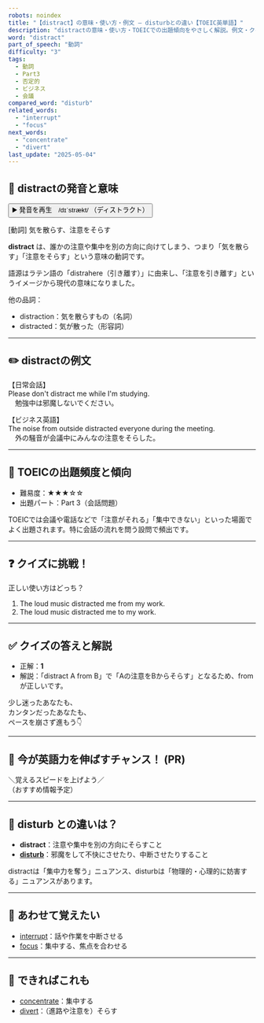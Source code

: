 ```yaml
---
robots: noindex
title: "【distract】の意味・使い方・例文 ― disturbとの違い【TOEIC英単語】"
description: "distractの意味・使い方・TOEICでの出題傾向をやさしく解説。例文・クイズ付きでdisturbとの違いもわかりやすく学べます。"
word: "distract"
part_of_speech: "動詞"
difficulty: "3"
tags:
  - 動詞
  - Part3
  - 否定的
  - ビジネス
  - 会議
compared_word: "disturb"
related_words:
  - "interrupt"
  - "focus"
next_words:
  - "concentrate"
  - "divert"
last_update: "2025-05-04"
---
```


## 🔰 distractの発音と意味

<button class="play-audio" onclick="playTTS('distract')">
  <span class="play-audio-main">
    ▶️ 発音を再生　/dɪˈstrækt/
  </span>
  <span class="play-audio-sub">
    （ディストラクト）
  </span>
</button>

[動詞] 気を散らす、注意をそらす

**distract** は、誰かの注意や集中を別の方向に向けてしまう、つまり「気を散らす」「注意をそらす」という意味の動詞です。

語源はラテン語の「distrahere（引き離す）」に由来し、「注意を引き離す」というイメージから現代の意味になりました。

他の品詞：  
- distraction：気を散らすもの（名詞）
- distracted：気が散った（形容詞）

---

## ✏️ distractの例文

【日常会話】  
Please don't distract me while I'm studying.  
　勉強中は邪魔しないでください。

【ビジネス英語】  
The noise from outside distracted everyone during the meeting.  
　外の騒音が会議中にみんなの注意をそらした。

---

## 🎯 TOEICの出題頻度と傾向

- 難易度：★★★☆☆
- 出題パート：Part 3（会話問題）

TOEICでは会議や電話などで「注意がそれる」「集中できない」といった場面でよく出題されます。特に会話の流れを問う設問で頻出です。

---

## ❓ クイズに挑戦！

正しい使い方はどっち？

1. The loud music distracted me from my work.  
2. The loud music distracted me to my work.

---

## ✅ クイズの答えと解説

- 正解：**1**
- 解説：「distract A from B」で「Aの注意をBからそらす」となるため、fromが正しいです。

少し迷ったあなたも、  
カンタンだったあなたも、  
ペースを崩さず進もう👇️

---

## 🚀 今が英語力を伸ばすチャンス！ (PR)

<div class="info-center">
＼覚えるスピードを上げよう／<br>  
（おすすめ情報予定）
</div>

---

## 🤔  disturb との違いは？

- **distract**：注意や集中を別の方向にそらすこと
- **[disturb](/word/disturb/)**：邪魔をして不快にさせたり、中断させたりすること

distractは「集中力を奪う」ニュアンス、disturbは「物理的・心理的に妨害する」ニュアンスがあります。

---

## 🧩 あわせて覚えたい

- [interrupt](/word/interrupt/)：話や作業を中断させる
- [focus](/word/focus/)：集中する、焦点を合わせる

---

## 📖 できればこれも

- [concentrate](/word/concentrate/)：集中する
- [divert](/word/divert/)：（進路や注意を）そらす

<!-- cvid: aid18_bid17 -->
